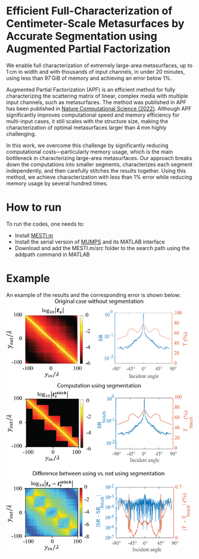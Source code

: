 # Efficient Full-Characterization of Centimeter-Scale Metasurfaces by Accurate Segmentation using Augmented Partial Factorization
We enable full characterization of extremely large-area metasurfaces, up to 1 cm in width and with thousands of input channels, in under 20 minutes, using less than 97 GiB of memory and achieving an error below 1%.

Augmented Partial Factorization (APF) is an efficient method for fully characterizing the scattering matrix of linear, complex media with multiple input channels, such as metasurfaces. The method was published in APF has been published in [ Nature Computational Science (2022)](https://www-nature-com.libproxy2.usc.edu/articles/s43588-022-00370-6). Although APF significantly improves computational speed and memory efficiency for multi-input cases, it still scales with the structure size, making the characterization of optimal metasurfaces larger than 4 mm highly challenging. 

In this work, we overcome this challenge by significantly reducing computational costs—particularly memory usage, which is the main bottleneck in characterizing large-area metasurfaces. Our approach breaks down the computations into smaller segments, characterizes each segment independently, and then carefully stitches the results together. Using this method, we achieve characterization with less than 1% error while reducing memory usage by several hundred times.


# How to run
To run the codes, one needs to:
- Install [MESTI.m](https://github.com/complexphoton/MESTI.m/tree/main)
- Install the serial version of [MUMPS](https://mumps-solver.org/index.php?page=home) and its MATLAB interface
- Download and add the MESTI.m/src folder to the search path using the addpath command in MATLAB

# Example
An example of the results and the corresponding error is shown below:
![example](figs/GitHub_Figure.png)
